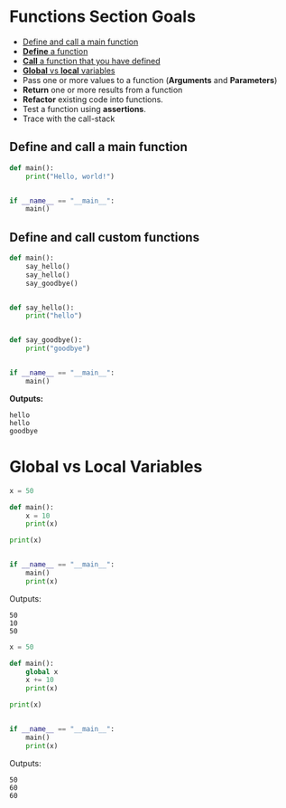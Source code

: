 # Functions Section Goals
- [Define and call a main function](#define-and-call-a-main-function)
- [**Define** a function](#define-and-call-custom-functions)
- [**Call** a function that you have defined](#define-and-call-custom-functions)
- [**Global** vs **local** variables](#global-vs-local-variables)
- Pass one or more values to a function (**Arguments** and **Parameters**)
- **Return** one or more results from a function
- **Refactor** existing code into functions.
- Test a function using **assertions**.
- Trace with the call-stack

## Define and call a main function
```python
def main():
    print("Hello, world!")


if __name__ == "__main__":
    main()
```

## Define and call custom functions
```python
def main():
    say_hello()
    say_hello()
    say_goodbye()


def say_hello():
    print("hello")


def say_goodbye():
    print("goodbye")


if __name__ == "__main__":
    main()
```
**Outputs:**
```
hello
hello
goodbye
```

# Global vs Local Variables
```python
x = 50

def main():
    x = 10
    print(x)

print(x)


if __name__ == "__main__":
    main()
    print(x)
```
Outputs:
```
50
10
50
```

```python
x = 50

def main():
    global x
    x += 10
    print(x)

print(x)


if __name__ == "__main__":
    main()
    print(x)
```
Outputs:
```
50
60
60
```
